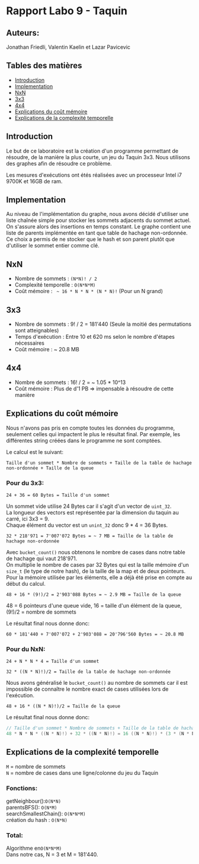 # Rapport Labo 9 - Taquin

## Auteurs:
Jonathan Friedli, Valentin Kaelin et Lazar Pavicevic

## Tables des matières

* [Introduction](#Introduction)
* [Implementation](#Implementation)
* [NxN](#NxN)
* [3x3](#3x3)
* [4x4](#4x4)
* [Explications du coût mémoire](#Explications-du-coût-mémoire)
* [Explications de la complexité temporelle](#Explications-de-la-complexité-temporelle)

## Introduction

Le but de ce laboratoire est la création d'un programme permettant de résoudre, de la manière
la plus courte, un jeu du Taquin 3x3. Nous utilisons des graphes afin de résoudre ce problème.

Les mesures d'exécutions ont étés réalisées avec un processeur Intel i7 9700K et 
16GB de ram.

## Implementation

Au niveau de l'implémentation du graphe, nous avons décidé d'utiliser une 
liste chaînée simple pour stocker les sommets adjacents du sommet actuel. On 
s'assure alors des insertions en temps constant. Le graphe contient une liste de 
parents implémentée en tant que table de hachage non-ordonnée. Ce choix a permis 
de ne stocker que le hash et son parent plutôt que d'utiliser le sommet entier 
comme clé.

## NxN

* Nombre de sommets     : ```(N*N)! / 2```
* Complexité temporelle : ```O(N*N*M)```
* Coût mémoire          : ``` ~ 16 * N * N * (N * N)!``` (Pour un N grand)

## 3x3

* Nombre de sommets     : 9! / 2 = 181'440 (Seule la moitié des permutations sont 
  atteignables)
* Temps d'exécution     : Entre 10 et 620 ms selon le nombre d'étapes nécessaires  
* Coût mémoire          : ~ 20.8 MB

## 4x4

* Nombre de sommets     : 16! / 2 = ~ 1.05 * 10^13
* Coût mémoire          : Plus de d'1 PB => impensable à résoudre de cette manière



## Explications du coût mémoire
Nous n'avons pas pris en compte toutes les données du programme, seulement celles qui impactent le plus
le résultat final. Par exemple, les différentes string créées dans le programme ne sont comptées.

Le calcul est le suivant:
```
Taille d'un sommet * Nombre de sommets + Taille de la table de hachage non-ordonnée + Taille de la queue
```
### Pour du 3x3:
```
24 + 36 = 60 Bytes = Taille d'un sommet
```

Un sommet vide utilise 24 Bytes car il s'agit d'un vector de ```uint_32```.  
La longueur des vectors est représentée par la dimension du taquin au carré, ici
3x3 = 9.  
Chaque élément du vector est un ```unint_32``` donc 9 * 4 = 36 Bytes.

``` 
32 * 218'971 = 7'007'072 Bytes = ~ 7 MB = Taille de la table de hachage non-ordonnée
```
Avec ```bucket_count()``` nous obtenons le nombre de cases dans notre table de
hachage qui vaut 218'971.  
On multiplie le nombre de cases par 32 Bytes qui est la taille mémoire d'un
```size_t``` (le type de notre hash), de la taille de la map et de deux pointeurs.  
Pour la mémoire utilisée par les éléments, elle a déjà été prise en compte au début du calcul.

``` 
48 + 16 * (9!)/2 = 2'903'088 Bytes = ~ 2.9 MB = Taille de la queue
```
48 = 6 pointeurs d'une queue vide, 16 = taille d'un élément de la queue, (9!)/2 = nombre de sommets

Le résultat final nous donne donc:

```
60 * 181'440 + 7'007'072 + 2'903'088 = 20'796'560 Bytes = ~ 20.8 MB
```

### Pour du NxN:
```
24 + N * N * 4 = Taille d'un sommet
```

``` 
32 * ((N * N)!)/2 = Taille de la table de hachage non-ordonnée
```
Nous avons généralisé le ```bucket_count()``` au nombre de sommets car 
il est impossible de connaître le nombre exact de cases utilisées lors de l'exécution.

``` 
48 + 16 * ((N * N)!)/2 = Taille de la queue
```

Le résultat final nous donne donc:

```cpp
// Taille d'un sommet * Nombre de sommets + Taille de la table de hachage non-ordonnée + Taille de la queue
48 * N * N * ((N * N)!) + 32 * ((N * N)!) = 16 ((N * N)!) * (3 * (N * N) + 2) = ~16 * N * N * (N * N)!
```

## Explications de la complexité temporelle

```M``` = nombre de sommets  
```N``` = nombre de cases dans une ligne/colonne du jeu du Taquin  
### Fonctions:   
  getNeighbour():```O(N*N)```  
  parentsBFS(): ```O(N*M)```  
  searchSmallestChain(): ```O(N*N*M)```  
  création du hash : ```O(N*N)```  

### Total: 
  Algorithme en```O(N*N*M)```   
  Dans notre cas, N = 3 et M = 181'440.
